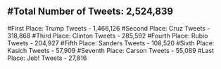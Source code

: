 #Total Number of Tweets: 2,524,839 
---
#First Place: Trump Tweets - 1,466,126
#Second Place: Cruz Tweets - 318,868
#Third Place: Clinton Tweets - 285,592
#Fourth Place: Rubio Tweets - 204,927
#Fifth Place: Sanders Tweets - 108,520
#Sixth Place: Kasich Tweets - 57,909
#Seventh Place: Carson Tweets - 55,089
#Last Place: Jeb! Tweets - 27,816
